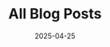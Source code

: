 ---
title: "All Blog Posts"
date: 2025-04-25
slug: "blog"
type: "page"
layout: "blog-archive"
summary: "Browse all articles grouped by category."
url: "/blog/"
draft: false
searchHidden: true
---